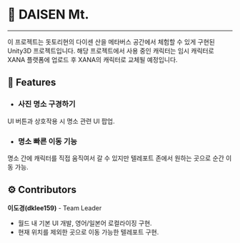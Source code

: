 <!-- Heading -->

# 📣 DAISEN Mt.

---

이 프로젝트는 돗토리현의 다이센 산을 메타버스 공간에서 체험할 수 있게 구현된 Unity3D 프로젝트입니다.
해당 프로젝트에서 사용 중인 캐릭터는 임시 캐릭터로 XANA 플랫폼에 업로드 후 XANA의 캐릭터로 교체될 예정입니다.

## 📁 Features

- ### **사진 명소 구경하기**

UI 버튼과 상호작용 시 명소 관련 UI 팝업.

- ### **명소 빠른 이동 기능**

명소 간에 캐릭터를 직접 움직여서 갈 수 있지만 텔레포트 존에서 원하는 곳으로 순간 이동 가능.

## ⚙ Contributors

**이도경(dklee159)** - Team Leader
- 월드 내 기본 UI 개발, 영어/일본어 로컬라이징 구현.
- 현재 위치를 제외한 곳으로 이동 가능한 텔레포트 구현.
